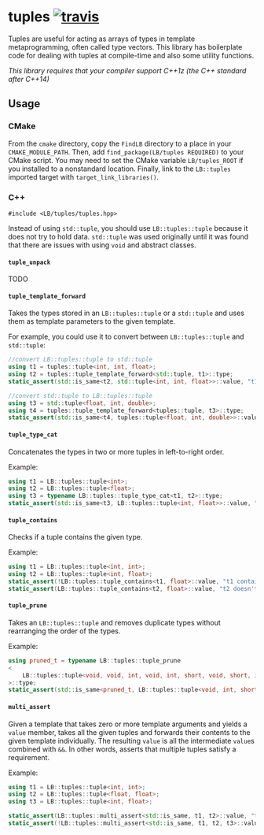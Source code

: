tuples [![travis](https://travis-ci.org/LB--/tuples.svg?branch=tuples)](https://travis-ci.org/LB--/tuples)
======

Tuples are useful for acting as arrays of types in template metaprogramming, often called type vectors. This library has boilerplate code for dealing with tuples at compile-time and also some utility functions.

*This library requires that your compiler support C++1z (the C++ standard _after_ C++14)*

## Usage
### CMake
From the `cmake` directory, copy the `FindLB` directory to a place in your `CMAKE_MODULE_PATH`.
Then, add `find_package(LB/tuples REQUIRED)` to your CMake script.
You may need to set the CMake variable `LB/tuples_ROOT` if you installed to a nonstandard location.
Finally, link to the `LB::tuples` imported target with `target_link_libraries()`.

### C++
`#include <LB/tuples/tuples.hpp>`

Instead of using `std::tuple`, you should use `LB::tuples::tuple` because it does not try to hold data.
`std::tuple` was used originally until it was found that there are issues with using `void` and abstract classes.

#### `tuple_unpack`
TODO

#### `tuple_template_forward`
Takes the types stored in an `LB::tuples::tuple` or a `std::tuple` and uses them as template parameters to the given template.

For example, you could use it to convert between `LB::tuples::tuple` and `std::tuple`:
```cpp
//convert LB::tuples::tuple to std::tuple
using t1 = tuples::tuple<int, int, float>;
using t2 = tuples::tuple_template_forward<std::tuple, t1>::type;
static_assert(std::is_same<t2, std::tuple<int, int, float>>::value, "t1 != t2");

//convert std::tuple to LB::tuples::tuple
using t3 = std::tuple<float, int, double>;
using t4 = tuples::tuple_template_forward<tuples::tuple, t3>::type;
static_assert(std::is_same<t4, tuples::tuple<float, int, double>>::value, "t3 != t4");
```

#### `tuple_type_cat`
Concatenates the types in two or more tuples in left-to-right order.

Example:
```cpp
using t1 = LB::tuples::tuple<int>;
using t2 = LB::tuples::tuple<float>;
using t3 = typename LB::tuples::tuple_type_cat<t1, t2>::type;
static_assert(std::is_same<t3, LB::tuples::tuple<int, float>>::value, "t1 + t2 != t3");
```

#### `tuple_contains`
Checks if a tuple contains the given type.

Example:
```cpp
using t1 = LB::tuples::tuple<int, int>;
using t2 = LB::tuples::tuple<int, float>;
static_assert(!LB::tuples::tuple_contains<t1, float>::value, "t1 contains float");
static_assert(LB::tuples::tuple_contains<t2, float>::value, "t2 doesn't contain float");
```

#### `tuple_prune`
Takes an `LB::tuples::tuple` and removes duplicate types without rearranging the order of the types.

Example:
```cpp
using pruned_t = typename LB::tuples::tuple_prune
<
	LB::tuples::tuple<void, void, int, void, int, short, void, short, int, short>
>::type;
static_assert(std::is_same<pruned_t, LB::tuples::tuple<void, int, short>>::value, "tuple_prune is broken");
```

#### `multi_assert`
Given a template that takes zero or more template arguments and yields a `value` member, takes all the given tuples and forwards their contents to the given template individually. The resulting `value` is all the intermediate `value`s combined with `&&`. In other words, asserts that multiple tuples satisfy a requirement.

Example:
```cpp
using t1 = LB::tuples::tuple<int, int>;
using t2 = LB::tuples::tuple<float, float>;
using t3 = LB::tuples::tuple<int, float>;

static_assert(LB::tuples::multi_assert<std::is_same, t1, t2>::value, "t1 or t2 isn't homogeneous");
static_assert(!LB::tuples::multi_assert<std::is_same, t1, t2, t3>::value, "t1, t2 and t3 are homogeneous");
```
